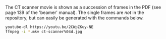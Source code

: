 The CT scanner movie is shown as a succession of frames in the PDF (see page 139 of the 'beamer' manual).
The single frames are *not* in the repository, but can easily be generated with the commands below.

```bash
youtube-dl https://youtu.be/2CWpZKuy-NE
ffmpeg -i *.mkv ct-scanner%04d.jpg
```
